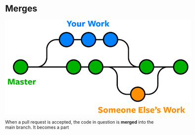 # Merges

<img src = image.png width = 600px style = "max-width:600px" />

When a pull request is accepted, the code in question is **merged** into the main branch. It becomes a part